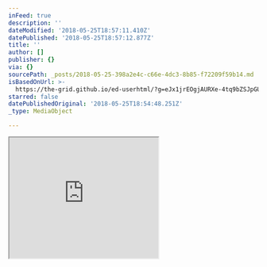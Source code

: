 ```yaml
---
inFeed: true
description: ''
dateModified: '2018-05-25T18:57:11.410Z'
datePublished: '2018-05-25T18:57:12.877Z'
title: ''
author: []
publisher: {}
via: {}
sourcePath: _posts/2018-05-25-398a2e4c-c66e-4dc3-8b85-f72209f59b14.md
isBasedOnUrl: >-
  https://the-grid.github.io/ed-userhtml/?g=eJx1jrEOgjAURXe-4tq9bZSJpGUxJO58QWkfESKU9D2N_L0xJG6O5547HHfSGr2EIsgjbs-h37KgWwZKuOZE0LqtAMexTJtA9o28EnqLncMrHKvClLy6sz5QP3JIVBQC72tEopEKuESvrJ3Z_H5sYl5sfWnqc1ObmVXr7GHayn2zujX9j_oAB_874Q
starred: false
datePublishedOriginal: '2018-05-25T18:54:48.251Z'
_type: MediaObject

---
```

<iframe src="https://the-grid.github.io/ed-userhtml/?g=eJx1jrEOgjAURXe-4tq9bZSJpGUxJO58QWkfESKU9D2N_L0xJG6O5547HHfSGr2EIsgjbs-h37KgWwZKuOZE0LqtAMexTJtA9o28EnqLncMrHKvClLy6sz5QP3JIVBQC72tEopEKuESvrJ3Z_H5sYl5sfWnqc1ObmVXr7GHayn2zujX9j_oAB_874Q" height="244" style=""></iframe>